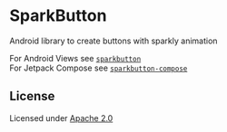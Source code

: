 # SparkButton

Android library to create buttons with sparkly animation

For Android Views see [`sparkbutton`](https://github.com/connyduck/SparkButton/tree/main/sparkbutton/README.md)  
For Jetpack Compose see [`sparkbutton-compose`](https://github.com/connyduck/SparkButton/tree/main/sparkbutton-compose/README.md)

## License
Licensed under [Apache 2.0](LICENSE.md)
